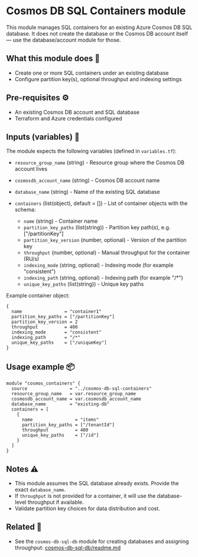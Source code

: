 # Cosmos DB SQL Containers module

This module manages SQL containers for an existing Azure Cosmos DB SQL database. It does not create the database or the Cosmos DB account itself — use the database/account module for those.

## What this module does 🚀

- Create one or more SQL containers under an existing database
- Configure partition key(s), optional throughput and indexing settings

## Pre-requisites ⚙️

- An existing Cosmos DB account and SQL database
- Terraform and Azure credentials configured

## Inputs (variables) 🧾

The module expects the following variables (defined in `variables.tf`):

- `resource_group_name` (string) - Resource group where the Cosmos DB account lives
- `cosmosdb_account_name` (string) - Cosmos DB account name
- `database_name` (string) - Name of the existing SQL database
- `containers` (list(object), default = []) - List of container objects with the schema:

  - `name` (string) - Container name
  - `partition_key_paths` (list(string)) - Partition key path(s), e.g. ["/partitionKey"]
  - `partition_key_version` (number, optional) - Version of the partition key
  - `throughput` (number, optional) - Manual throughput for the container (RU/s)
  - `indexing_mode` (string, optional) - Indexing mode (for example "consistent")
  - `indexing_path` (string, optional) - Indexing path (for example "/*")
  - `unique_key_paths` (list(string)) - Unique key paths

Example container object:

```
{
  name                = "container1"
  partition_key_paths = ["/partitionKey"]
  partition_key_version = 2
  throughput          = 400
  indexing_mode       = "consistent"
  indexing_path       = "/*"
  unique_key_paths    = ["/uniqueKey"]
}
```

## Usage example 📦

```hcl
module "cosmos_containers" {
  source                = "../cosmos-db-sql-containers"
  resource_group_name   = var.resource_group_name
  cosmosdb_account_name = var.cosmosdb_account_name
  database_name         = "existing-db"
  containers = [
    {
      name                = "items"
      partition_key_paths = ["/tenantId"]
      throughput          = 400
      unique_key_paths    = ["/id"]
    }
  ]
}
```

## Notes ⚠️

- This module assumes the SQL database already exists. Provide the exact `database_name`.
- If `throughput` is not provided for a container, it will use the database-level throughput if available.
- Validate partition key choices for data distribution and cost.

## Related 🔗

- See the `cosmos-db-sql-db` module for creating databases and assigning throughput: [cosmos-db-sql-db/readme.md](../cosmos-db-sql-db/readme.md)



